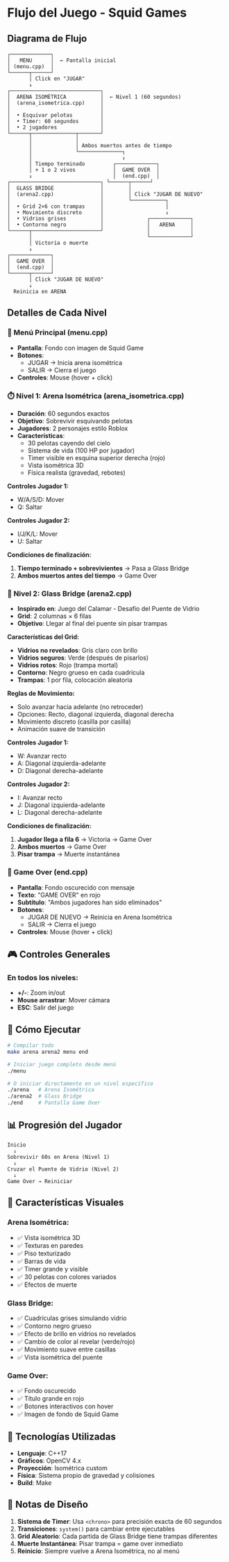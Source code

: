 # Flujo del Juego - Squid Games

## Diagrama de Flujo

```
┌─────────────┐
│   MENU      │  ← Pantalla inicial
│ (menu.cpp)  │
└──────┬──────┘
       │ Click en "JUGAR"
       ↓
┌─────────────────────────────┐
│  ARENA ISOMÉTRICA           │  ← Nivel 1 (60 segundos)
│  (arena_isometrica.cpp)     │
│                             │
│  • Esquivar pelotas         │
│  • Timer: 60 segundos       │
│  • 2 jugadores              │
└──────┬──────────────┬───────┘
       │              │
       │              │ Ambos muertos antes de tiempo
       │              └──────────────┐
       │                             ↓
       │ Tiempo terminado         ┌─────────────┐
       │ + 1 o 2 vivos            │  GAME OVER  │
       ↓                          │  (end.cpp)  │
┌─────────────────────────────┐ └──────┬──────┘
│  GLASS BRIDGE               │        │
│  (arena2.cpp)               │        │ Click "JUGAR DE NUEVO"
│                             │        └───────────┐
│  • Grid 2×6 con trampas     │                    │
│  • Movimiento discreto      │                    ↓
│  • Vidrios grises           │              ┌─────────────┐
│  • Contorno negro           │              │   ARENA     │
└──────┬──────────────────────┘              │             │
       │                                     └─────────────┘
       │ Victoria o muerte
       ↓
┌─────────────┐
│  GAME OVER  │
│  (end.cpp)  │
└──────┬──────┘
       │ Click "JUGAR DE NUEVO"
       ↓
  Reinicia en ARENA
```

## Detalles de Cada Nivel

### 🎯 Menú Principal (menu.cpp)
- **Pantalla**: Fondo con imagen de Squid Game
- **Botones**: 
  - JUGAR → Inicia arena isométrica
  - SALIR → Cierra el juego
- **Controles**: Mouse (hover + click)

### ⏱️ Nivel 1: Arena Isométrica (arena_isometrica.cpp)
- **Duración**: 60 segundos exactos
- **Objetivo**: Sobrevivir esquivando pelotas
- **Jugadores**: 2 personajes estilo Roblox
- **Características**:
  - 30 pelotas cayendo del cielo
  - Sistema de vida (100 HP por jugador)
  - Timer visible en esquina superior derecha (rojo)
  - Vista isométrica 3D
  - Física realista (gravedad, rebotes)

**Controles Jugador 1:**
- W/A/S/D: Mover
- Q: Saltar

**Controles Jugador 2:**
- I/J/K/L: Mover
- U: Saltar

**Condiciones de finalización:**
1. **Tiempo terminado + sobrevivientes** → Pasa a Glass Bridge
2. **Ambos muertos antes del tiempo** → Game Over

### 🌉 Nivel 2: Glass Bridge (arena2.cpp)
- **Inspirado en**: Juego del Calamar - Desafío del Puente de Vidrio
- **Grid**: 2 columnas × 6 filas
- **Objetivo**: Llegar al final del puente sin pisar trampas

**Características del Grid:**
- **Vidrios no revelados**: Gris claro con brillo
- **Vidrios seguros**: Verde (después de pisarlos)
- **Vidrios rotos**: Rojo (trampa mortal)
- **Contorno**: Negro grueso en cada cuadrícula
- **Trampas**: 1 por fila, colocación aleatoria

**Reglas de Movimiento:**
- Solo avanzar hacia adelante (no retroceder)
- Opciones: Recto, diagonal izquierda, diagonal derecha
- Movimiento discreto (casilla por casilla)
- Animación suave de transición

**Controles Jugador 1:**
- W: Avanzar recto
- A: Diagonal izquierda-adelante
- D: Diagonal derecha-adelante

**Controles Jugador 2:**
- I: Avanzar recto
- J: Diagonal izquierda-adelante
- L: Diagonal derecha-adelante

**Condiciones de finalización:**
1. **Jugador llega a fila 6** → Victoria → Game Over
2. **Ambos muertos** → Game Over
3. **Pisar trampa** → Muerte instantánea

### 🔄 Game Over (end.cpp)
- **Pantalla**: Fondo oscurecido con mensaje
- **Texto**: "GAME OVER" en rojo
- **Subtítulo**: "Ambos jugadores han sido eliminados"
- **Botones**:
  - JUGAR DE NUEVO → Reinicia en Arena Isométrica
  - SALIR → Cierra el juego
- **Controles**: Mouse (hover + click)

## 🎮 Controles Generales

### En todos los niveles:
- **+/-**: Zoom in/out
- **Mouse arrastrar**: Mover cámara
- **ESC**: Salir del juego

## 🚀 Cómo Ejecutar

```bash
# Compilar todo
make arena arena2 menu end

# Iniciar juego completo desde menú
./menu

# O iniciar directamente en un nivel específico
./arena   # Arena Isométrica
./arena2  # Glass Bridge
./end     # Pantalla Game Over
```

## 📊 Progresión del Jugador

```
Inicio
  ↓
Sobrevivir 60s en Arena (Nivel 1)
  ↓
Cruzar el Puente de Vidrio (Nivel 2)
  ↓
Game Over → Reiniciar
```

## 🎨 Características Visuales

### Arena Isométrica:
- ✅ Vista isométrica 3D
- ✅ Texturas en paredes
- ✅ Piso texturizado
- ✅ Barras de vida
- ✅ Timer grande y visible
- ✅ 30 pelotas con colores variados
- ✅ Efectos de muerte

### Glass Bridge:
- ✅ Cuadrículas grises simulando vidrio
- ✅ Contorno negro grueso
- ✅ Efecto de brillo en vidrios no revelados
- ✅ Cambio de color al revelar (verde/rojo)
- ✅ Movimiento suave entre casillas
- ✅ Vista isométrica del puente

### Game Over:
- ✅ Fondo oscurecido
- ✅ Título grande en rojo
- ✅ Botones interactivos con hover
- ✅ Imagen de fondo de Squid Game

## 🔧 Tecnologías Utilizadas

- **Lenguaje**: C++17
- **Gráficos**: OpenCV 4.x
- **Proyección**: Isométrica custom
- **Física**: Sistema propio de gravedad y colisiones
- **Build**: Make

## 📝 Notas de Diseño

1. **Sistema de Timer**: Usa `<chrono>` para precisión exacta de 60 segundos
2. **Transiciones**: `system()` para cambiar entre ejecutables
3. **Grid Aleatorio**: Cada partida de Glass Bridge tiene trampas diferentes
4. **Muerte Instantánea**: Pisar trampa = game over inmediato
5. **Reinicio**: Siempre vuelve a Arena Isométrica, no al menú
